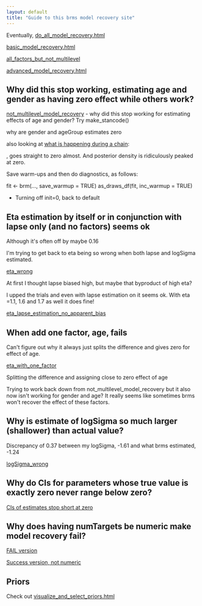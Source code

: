 ```yaml
---
layout: default
title: "Guide to this brms model recovery site"
---
```


Eventually, [do_all_model_recovery.html](../do_all_model_recovery.html)


[basic_model_recovery.html](docs/basic_model_recovery.html)

[all_factors_but_not_multilevel](all_factors_but_not_multilevel.html)

[advanced_model_recovery.html](advanced_model_recovery.html)

## Why did this stop working, estimating age and gender as having zero effect while others work?

[not_multilevel_model_recovery](not_multilevel_model_recovery.html) - why did this stop working for estimating effects of age and gender? Try make_stancode()

why are gender and ageGroup estimates zero

also looking at [what is happening during a chain](https://discourse.mc-stan.org/t/init-not-using-my-initial-values-and-seems-to-be-defaulting-to-0/39548):

, goes straight to zero almost. And posterior density is ridiculously peaked at zero.


Save warm-ups and then do diagnostics, as follows:

fit <- brm(..., save_warmup = TRUE)
as_draws_df(fit, inc_warmup = TRUE)

* Turning off init=0, back to default

## Eta estimation by itself or in conjunction with lapse only (and no factors) seems ok

Although it's often off by maybe 0.16

I'm trying to get back to eta being so wrong when both lapse and logSigma estimated.

[eta_wrong](eta_wrong_minimal_example/eta_wrong.html)



At first I thought lapse biased high, but maybe that byproduct of high eta?

I upped the trials and even with lapse estimation on it seems ok.
With eta =1.1, 1.6 and 1.7 as well it does fine!

[eta_lapse_estimation_no_apparent_bias](eta_wrong_minimal_example/eta_lapse_estimation_no_apparent_bias.html)
 
## When add one factor, age, fails

Can't figure out why it always just splits the difference and gives zero for effect of age.

[eta_with_one_factor](eta_wrong_minimal_example/eta_with_one_factor.html)

Splitting the difference and assigning close to zero effect of age

Trying to work back down from not_multilevel_model_recovery but it also now isn't working for gender and age? It really seems like sometimes brms won't recover the effect of these factors.

## Why is estimate of logSigma so much larger (shallower) than actual value?

Discrepancy of 0.37 between my logSigma, -1.61 and what brms estimated, -1.24

[logSigma_wrong](logSigma_wrong_minimal_example/logSigma_wrong.html)

## Why do CIs for parameters whose true value is exactly zero never range below zero?

[CIs of estimates stop short at zero](why_do_CIs_not_range_below_zero/CIs_not_below_zero_advanced_model_recovery.html)


## Why does having numTargets be numeric make model recovery fail?

[FAIL version](break_brms_with_numeric_regressor/numTargets_recovery_FAIL_because_numeric.html)

[Success version, not numeric](break_brms_with_numeric_regressor/numTargets_recovery_SUCCEED_because_not_numeric.html)

## Priors

Check out [visualize_and_select_priors.html](visualize_and_select_priors.html)
